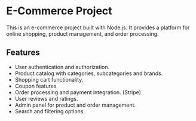 # E-Commerce Project

This is an e-commerce project built with Node.js. It provides a platform for online shopping, product management, and order processing.

## Features

- User authentication and authorization.
- Product catalog with categories, subcategories and brands.
- Shopping cart functionality.
- Coupon features
- Order processing and payment integration. (Stripe)
- User reviews and ratings.
- Admin panel for product and order management.
- Search and filtering options.
